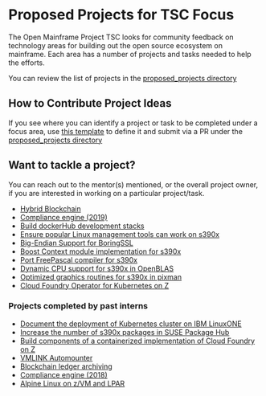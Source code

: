 # Proposed Projects for TSC Focus

The Open Mainframe Project TSC looks for community feedback on technology areas for building out the open source ecosystem on mainframe. Each area has a number of projects and tasks needed to help the efforts.

You can review the list of projects in the [proposed_projects directory](/proposed_projects)

## How to Contribute Project Ideas

If you see where you can identify a project or task to be completed under a focus area, use [this template](/proposed_projects/0_TEMPLATE.md) to define it and submit via a PR under the [proposed_projects directory](/proposed_projects)

## Want to tackle a project?

You can reach out to the mentor(s) mentioned, or the overall project owner, if you are interested in working on a particular project/task.

  * [Hybrid Blockchain](/proposed_projects/HybridBlockchain.md)
  * [Compliance engine (2019)](/proposed_projects/ComplianceEngine-2019.md) 
  * [Build dockerHub development stacks](/proposed_projects/DockerHub.md)
  * [Ensure popular Linux management tools can work on s390x](/proposed_projects/linux_monitoring_tools_for_s390x.md)
  * [Big-Endian Support for BoringSSL](/proposed_projects/BoringSSL.md)
  * [Boost Context module implementation for s390x](/proposed_projects/Boost%20Context.md)
  * [Port FreePascal compiler for s390x](/proposed_projects/FreePascal.md)
  * [Dynamic CPU support for s390x in OpenBLAS](/proposed_projects/OpenBLAS.md)
  * [Optimized graphics routines for s390x in pixman](/proposed_projects/pixman.md)
  * [Cloud Foundry Operator for Kubernetes on Z](/proposed_projects/Cloud_Foundry_Operator_for_Kubernetes_on_Z.md)

### Projects completed by past interns

  * [Document the deployment of Kubernetes cluster on IBM LinuxONE](proposed_projects/past/Document%20the%20deployment%20of%20Kubernetes%20cluster%20on%20IBM%20LinuxONE.md)
  * [Increase the number of s390x packages in SUSE Package Hub](proposed_projects/past/Increase%20the%20number%20of%20s390x%20packages%20in%20SUSE%20Package%20Hub.md)
  * [Build components of a containerized implementation of Cloud Foundry on Z](/proposed_projects/past/Build%20components%20of%20a%20containerized%20implementation%20of%20Cloud%20Foundry%20on%20Z.md)
  * [VMLINK Automounter](/proposed_projects/past/VMLINK.md)
  * [Blockchain ledger archiving](/proposed_projects/past/Blockchain%20ledger%20archiving.md)
  * [Compliance engine (2018)](/proposed_projects/past/Compliance%20engine.md) 
  * [Alpine Linux on z/VM and LPAR](/proposed_projects/past/Alpine.md)
  
